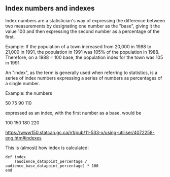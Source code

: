 ## Index numbers and indexes

Index numbers are a statistician's way of expressing the difference between two measurements by designating one number as the "base", giving it the value 100 and then expressing the second number as a percentage of the first.

Example: If the population of a town increased from 20,000 in 1988 to 21,000 in 1991, the population in 1991 was 105% of the population in 1988. Therefore, on a 1988 = 100 base, the population index for the town was 105 in 1991.

An "index", as the term is generally used when referring to statistics, is a series of index numbers expressing a series of numbers as percentages of a single number.

Example: the numbers

50      75     90    110 

expressed as an index, with the first number as a base, would be 

100   150   180   220

https://www150.statcan.gc.ca/n1/pub/11-533-x/using-utiliser/4072258-eng.htm#indexes

This is (almost) how index is calculated:

```
def index
    (audience_datapoint_percentage / audience_base_datapoint_percentage) * 100
end
```
